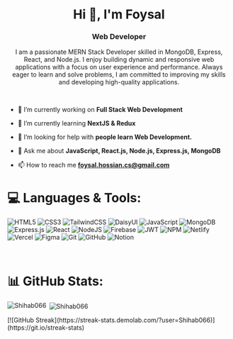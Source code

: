 <h1 align="center">Hi 👋, I'm Foysal</h1>
<h3 align="center">Web Developer</h3>

<p align="center">I am a passionate MERN Stack Developer skilled in MongoDB, Express, React, and Node.js. I enjoy building dynamic and responsive web applications with a focus on user experience and performance. Always eager to learn and solve problems, I am committed to improving my skills and developing high-quality applications.</p>
<br> 


- 🔭 I’m currently working on **Full Stack Web Development**

- 🌱 I’m currently learning **NextJS & Redux**

- 🤝 I’m looking for help with **people learn Web Development.**

- 💬 Ask me about **JavaScript, React.js, Node.js, Express.js, MongoDB**

- 📫 How to reach me **[foysal.hossian.cs@gmail.com](mailto:foysal.hossian.cs@gmail.com)**


# 💻 Languages & Tools:
![HTML5](https://img.shields.io/badge/html5-%23E34F26.svg?style=for-the-badge&logo=html5&logoColor=white) ![CSS3](https://img.shields.io/badge/css3-%231572B6.svg?style=for-the-badge&logo=css3&logoColor=white) ![TailwindCSS](https://img.shields.io/badge/tailwindcss-%2338B2AC.svg?style=for-the-badge&logo=tailwind-css&logoColor=white) ![DaisyUI](https://img.shields.io/badge/daisyui-5A0EF8?style=for-the-badge&logo=daisyui&logoColor=white) ![JavaScript](https://img.shields.io/badge/javascript-%23323330.svg?style=for-the-badge&logo=javascript&logoColor=%23F7DF1E) ![MongoDB](https://img.shields.io/badge/MongoDB-%234ea94b.svg?style=for-the-badge&logo=mongodb&logoColor=white) ![Express.js](https://img.shields.io/badge/express.js-%23404d59.svg?style=for-the-badge&logo=express&logoColor=%2361DAFB) ![React](https://img.shields.io/badge/react-%2320232a.svg?style=for-the-badge&logo=react&logoColor=%2361DAFB) ![NodeJS](https://img.shields.io/badge/node.js-6DA55F?style=for-the-badge&logo=node.js&logoColor=white) ![Firebase](https://img.shields.io/badge/firebase-a08021?style=for-the-badge&logo=firebase&logoColor=ffcd34) ![JWT](https://img.shields.io/badge/jwt-%23000000.svg?style=for-the-badge&logo=jsonwebtokens&logoColor=white)
 ![NPM](https://img.shields.io/badge/NPM-%23CB3837.svg?style=for-the-badge&logo=npm&logoColor=white)  ![Netlify](https://img.shields.io/badge/netlify-%23000000.svg?style=for-the-badge&logo=netlify&logoColor=#00C7B7) ![Vercel](https://img.shields.io/badge/vercel-%23000000.svg?style=for-the-badge&logo=vercel&logoColor=white)   ![Figma](https://img.shields.io/badge/figma-%23F24E1E.svg?style=for-the-badge&logo=figma&logoColor=white)  ![Git](https://img.shields.io/badge/git-%23F05033.svg?style=for-the-badge&logo=git&logoColor=white) ![GitHub](https://img.shields.io/badge/github-%23121011.svg?style=for-the-badge&logo=github&logoColor=white) ![Notion](https://img.shields.io/badge/Notion-%23000000.svg?style=for-the-badge&logo=notion&logoColor=white) 

<br>  

# 📊 GitHub Stats:
<p><img align="left" src="https://github-readme-stats.vercel.app/api/top-langs?username=Shihab066&show_icons=true&locale=en&layout=compact" alt="Shihab066" /></p>

<p>&nbsp;<img align="center" src="https://github-readme-stats.vercel.app/api?username=Shihab066&show_icons=true&locale=en" alt="Shihab066" /></p>
[![GitHub Streak](https://streak-stats.demolab.com/?user=Shihab066)](https://git.io/streak-stats)
